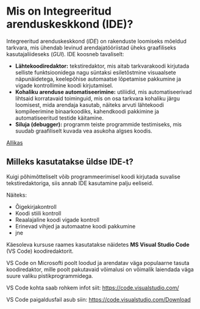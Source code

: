 # Mis on Integreeritud arenduskeskkond (IDE)?

Integreeritud arenduskeskkond (*IDE*) on rakenduste loomiseks mõeldud tarkvara, mis ühendab levinud arendajatööriistad üheks graafiliseks kasutajaliideseks (*GUI*). IDE koosneb tavaliselt:

- **Lähtekoodiredaktor:** tekstiredaktor, mis aitab tarkvarakoodi kirjutada selliste funktsioonidega nagu süntaksi esiletõstmine visuaalsete näpunäidetega, keelepõhise automaatse lõpetamise pakkumine ja vigade kontrollimine koodi kirjutamisel.
- **Kohaliku arenduse automatiseerimine:** utiliidid, mis automatiseerivad lihtsaid korratavaid toiminguid, mis on osa tarkvara kohaliku järgu loomisest, mida arendaja kasutab, näiteks arvuti lähtekoodi kompileerimine binaarkoodiks, kahendkoodi pakkimine ja automatiseeritud testide käitamine.
- **Siluja (debugger):** programm teiste programmide testimiseks, mis suudab graafiliselt kuvada vea asukoha algses koodis.

[Allikas](https://www.redhat.com/en/topics/middleware/what-is-ide)

## Milleks kasutatakse üldse IDE-t?

Kuigi põhimõtteliselt võib programmeerimisel koodi kirjutada suvalise tekstiredaktoriga, siis annab IDE kasutamine palju eeliseid.

Näiteks:
- Õigekirjakontroll
- Koodi stiili kontroll
- Reaalajaline koodi vigade kontroll
- Erinevad vihjed ja automaatne koodi pakkumine
- jne

Käesoleva kursuse raames kasutatakse näidetes **MS Visual Studio Code** (VS Code) koodiredaktorit.

VS Code on Microsofti poolt loodud ja arendatav väga populaarne tasuta koodiredaktor, mille poolt pakutavaid võimalusi on võimalik laiendada väga suure valiku pistikprogrammidega.

VS Code kohta saab rohkem infot siit: https://code.visualstudio.com/

VS Code paigaldusfail asub siin: https://code.visualstudio.com/Download